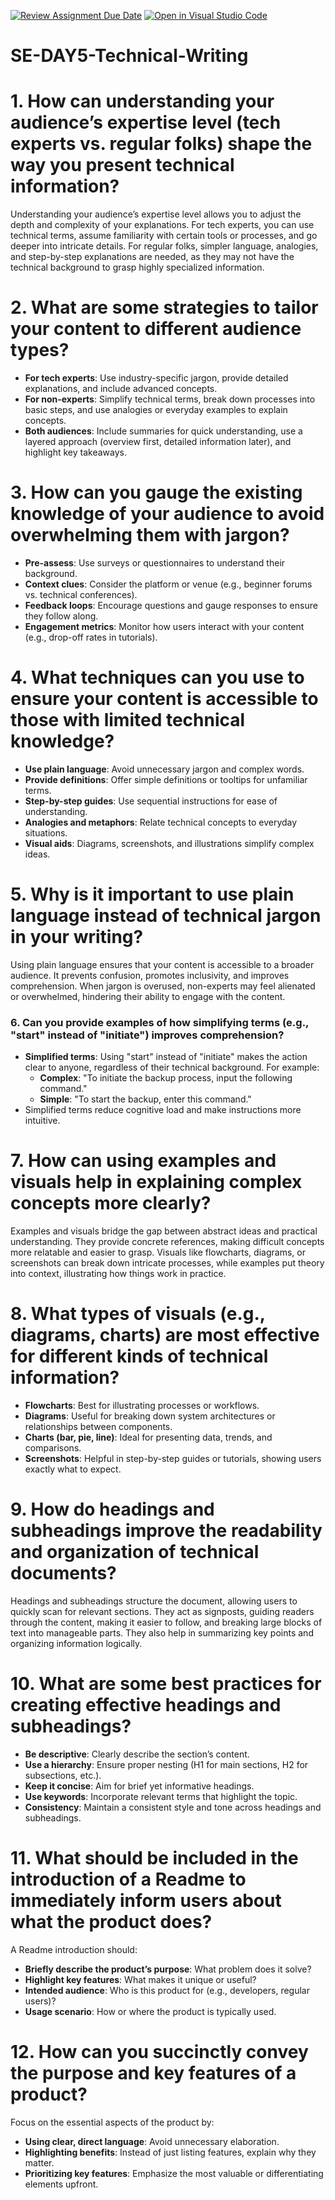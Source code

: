 [![Review Assignment Due Date](https://classroom.github.com/assets/deadline-readme-button-22041afd0340ce965d47ae6ef1cefeee28c7c493a6346c4f15d667ab976d596c.svg)](https://classroom.github.com/a/zsAR-pyY)
[![Open in Visual Studio Code](https://classroom.github.com/assets/open-in-vscode-2e0aaae1b6195c2367325f4f02e2d04e9abb55f0b24a779b69b11b9e10269abc.svg)](https://classroom.github.com/online_ide?assignment_repo_id=15824057&assignment_repo_type=AssignmentRepo)
# SE-DAY5-Technical-Writing
# 1. How can understanding your audience’s expertise level (tech experts vs. regular folks) shape the way you present technical information?
   Understanding your audience’s expertise level allows you to adjust the depth and complexity of your explanations. For tech experts, you can use technical terms, assume familiarity with certain tools or processes, and go deeper into intricate details. For regular folks, simpler language, analogies, and step-by-step explanations are needed, as they may not have the technical background to grasp highly specialized information.

# 2. What are some strategies to tailor your content to different audience types?
   - **For tech experts**: Use industry-specific jargon, provide detailed explanations, and include advanced concepts.
   - **For non-experts**: Simplify technical terms, break down processes into basic steps, and use analogies or everyday examples to explain concepts.
   - **Both audiences**: Include summaries for quick understanding, use a layered approach (overview first, detailed information later), and highlight key takeaways.

# 3. How can you gauge the existing knowledge of your audience to avoid overwhelming them with jargon?
   - **Pre-assess**: Use surveys or questionnaires to understand their background.
   - **Context clues**: Consider the platform or venue (e.g., beginner forums vs. technical conferences).
   - **Feedback loops**: Encourage questions and gauge responses to ensure they follow along.
   - **Engagement metrics**: Monitor how users interact with your content (e.g., drop-off rates in tutorials).

# 4. What techniques can you use to ensure your content is accessible to those with limited technical knowledge?
   - **Use plain language**: Avoid unnecessary jargon and complex words.
   - **Provide definitions**: Offer simple definitions or tooltips for unfamiliar terms.
   - **Step-by-step guides**: Use sequential instructions for ease of understanding.
   - **Analogies and metaphors**: Relate technical concepts to everyday situations.
   - **Visual aids**: Diagrams, screenshots, and illustrations simplify complex ideas.

# 5. Why is it important to use plain language instead of technical jargon in your writing?
   Using plain language ensures that your content is accessible to a broader audience. It prevents confusion, promotes inclusivity, and improves comprehension. When jargon is overused, non-experts may feel alienated or overwhelmed, hindering their ability to engage with the content.

### 6. **Can you provide examples of how simplifying terms (e.g., "start" instead of "initiate") improves comprehension?**
   - **Simplified terms**: Using "start" instead of "initiate" makes the action clear to anyone, regardless of their technical background. For example:
     - **Complex**: "To initiate the backup process, input the following command."
     - **Simple**: "To start the backup, enter this command."
   - Simplified terms reduce cognitive load and make instructions more intuitive.

# 7. How can using examples and visuals help in explaining complex concepts more clearly?
   Examples and visuals bridge the gap between abstract ideas and practical understanding. They provide concrete references, making difficult concepts more relatable and easier to grasp. Visuals like flowcharts, diagrams, or screenshots can break down intricate processes, while examples put theory into context, illustrating how things work in practice.

# 8. What types of visuals (e.g., diagrams, charts) are most effective for different kinds of technical information?
   - **Flowcharts**: Best for illustrating processes or workflows.
   - **Diagrams**: Useful for breaking down system architectures or relationships between components.
   - **Charts (bar, pie, line)**: Ideal for presenting data, trends, and comparisons.
   - **Screenshots**: Helpful in step-by-step guides or tutorials, showing users exactly what to expect.

# 9. How do headings and subheadings improve the readability and organization of technical documents?
   Headings and subheadings structure the document, allowing users to quickly scan for relevant sections. They act as signposts, guiding readers through the content, making it easier to follow, and breaking large blocks of text into manageable parts. They also help in summarizing key points and organizing information logically.

# 10. What are some best practices for creating effective headings and subheadings?
   - **Be descriptive**: Clearly describe the section’s content.
   - **Use a hierarchy**: Ensure proper nesting (H1 for main sections, H2 for subsections, etc.).
   - **Keep it concise**: Aim for brief yet informative headings.
   - **Use keywords**: Incorporate relevant terms that highlight the topic.
   - **Consistency**: Maintain a consistent style and tone across headings and subheadings.

# 11. What should be included in the introduction of a Readme to immediately inform users about what the product does?
   A Readme introduction should:
   - **Briefly describe the product’s purpose**: What problem does it solve?
   - **Highlight key features**: What makes it unique or useful?
   - **Intended audience**: Who is this product for (e.g., developers, regular users)?
   - **Usage scenario**: How or where the product is typically used.

# 12. How can you succinctly convey the purpose and key features of a product?
   Focus on the essential aspects of the product by:
   - **Using clear, direct language**: Avoid unnecessary elaboration.
   - **Highlighting benefits**: Instead of just listing features, explain why they matter.
   - **Prioritizing key features**: Emphasize the most valuable or differentiating elements upfront.
